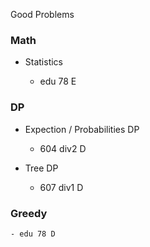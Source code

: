 Good Problems

### Math

- Statistics

    - edu 78 E

### DP

- Expection / Probabilities DP

    - 604 div2 D

- Tree DP

    - 607 div1 D

### Greedy

    - edu 78 D



